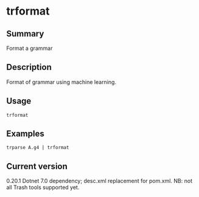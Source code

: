 # trformat

## Summary

Format a grammar

## Description

Format of grammar using machine learning.

## Usage

    trformat

## Examples

    trparse A.g4 | trformat

## Current version

0.20.1 Dotnet 7.0 dependency; desc.xml replacement for pom.xml. NB: not all Trash tools supported yet.
